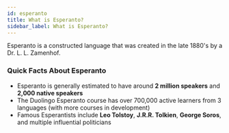 ```yaml
---
id: esperanto
title: What is Esperanto?
sidebar_label: What is Esperanto?
---
```


Esperanto is a constructed language that was created in the late 1880's by a Dr. L. L. Zamenhof.

### Quick Facts About Esperanto

- Esperanto is generally estimated to have around **2 million speakers** and **2,000 native speakers**
- The Duolingo Esperanto course has over 700,000 active learners from 3 languages (with more courses in development)
- Famous Esperantists include **Leo Tolstoy**, **J.R.R. Tolkien**, **George Soros**, and multiple influential politicians